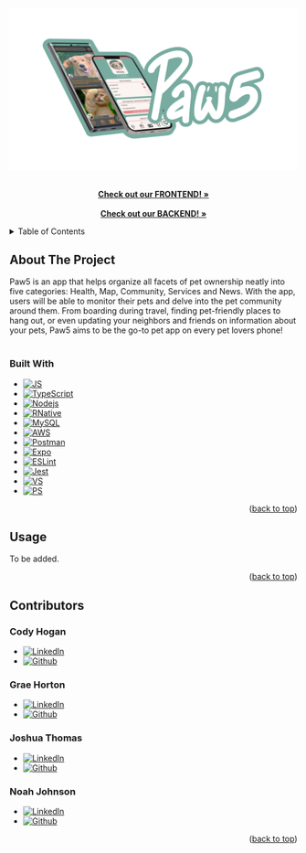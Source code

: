 <div id="top"></div>
<div align="center">
  <a href="https://github.com/Paw5" height="60" width="45">
    <img src="assets/paw5ReadmePic.png" alt="Logo">
  </a>
  
  <p align="center">
    <br />
    <a href="https://github.com/Paw5/frontend"><strong>Check out our FRONTEND! »</strong></a>
    <br />
    <br />
    <a href="https://github.com/Paw5/backend"><strong>Check out our BACKEND! »</strong></a>
  </p>
</div>

<details>
  <summary>Table of Contents</summary>
  <ol>
    <li>
      <a href="#about-the-project">About The Project</a>
      <ul>
        <li><a href="#tools">Tools</a></li>
      </ul>
    </li>
    <li><a href="#usage">Usage and Installation</a></li>
    <li><a href="#contributors">Contributors</a></li>
  </ol>
</details>

## About The Project
Paw5 is an app that helps organize all facets of pet ownership neatly into five categories: Health, Map, Community, Services and News. With the app, users will be able to monitor their pets and delve into the pet community around them. From boarding during travel, finding pet-friendly places to hang out, or even updating your neighbors and friends on information about your pets, Paw5 aims to be the go-to pet app on every pet lovers phone!
<br />
<br />
### Built With
* [![JS]][JSurl]
* [![TypeScript]][TSurl]
* [![Nodejs]][Nodejsurl]
* [![RNative]][RNurl]
* [![MySQL]][MySQLurl]
* [![AWS]][AWSurl]
* [![Postman]][Postmanurl]
* [![Expo]][Expourl]
* [![ESLint]][ESurl]
* [![Jest]][Jesturl]
* [![VS]][VSurl]
* [![PS]][PSurl]

<p align="right">(<a href="#top">back to top</a>)</p>

## Usage
To be added.
<br />

<p align="right">(<a href="#top">back to top</a>)</p>

## Contributors

### Cody Hogan 
* [![LinkedIn]][LinkedInCody]
* [![Github]][GithubCody]

### Grae Horton 
* [![LinkedIn]][LinkedInGrae]
* [![Github]][GithubGrae]

### Joshua Thomas
* [![LinkedIn]][LinkedInJosh]
* [![Github]][GithubJosh]

### Noah Johnson
* [![LinkedIn]][LinkedInNoah]
* [![Github]][GithubNoah]

<p align="right">(<a href="#top">back to top</a>)</p>

[LinkedIn]: https://img.shields.io/badge/LinkedIn-0077B5?style=for-the-badge&logo=linkedin&logoColor=white
[Github]: https://img.shields.io/badge/GitHub-100000?style=for-the-badge&logo=github&logoColor=white
[LinkedInCody]: https://www.linkedin.com/in/codyqhogan/
[GithubCody]: https://github.com/codyqhogan
[LinkedInGrae]: https://www.linkedin.com/in/graehorton/
[GithubGrae]: https://github.com/kgh0054
[LinkedInNoah]: https://www.linkedin.com/in/noah-johnson-786455167/
[GithubNoah]: https://github.com/johnsnoa
[LinkedInJosh]: https://www.linkedin.com/in/joshuamathewthomas/
[GithubJosh]: https://github.com/KaptainJosh
[JS]: https://img.shields.io/badge/JavaScript-323330?style=for-the-badge&logo=javascript&logoColor=F7DF1E
[JSurl]: https://www.javascript.com/
[PS]: https://img.shields.io/badge/Adobe%20Photoshop-31A8FF?style=for-the-badge&logo=Adobe%20Photoshop&logoColor=black
[PSurl]: https://www.adobe.com/products/photoshop/landpa.html?sdid=KKQIN&mv=search&kw=photoshop&ef_id=Cj0KCQjwuaiXBhCCARIsAKZLt3kAIUDI8pHVI7aOMDhje43QN6h3HbJVwG3crWMH70Ihh7zIBdWU8lEaAtz_EALw_wcB:G:s&s_kwcid=AL!3085!3!522504775617!e!!g!!photoshop!1712238394!67643541820&gclid=Cj0KCQjwuaiXBhCCARIsAKZLt3kAIUDI8pHVI7aOMDhje43QN6h3HbJVwG3crWMH70Ihh7zIBdWU8lEaAtz_EALw_wcB
[VS]: https://img.shields.io/badge/Visual_Studio_Code-0078D4?style=for-the-badge&logo=visual%20studio%20code&logoColor=white
[VSurl]: https://code.visualstudio.com/
[RNative]: https://img.shields.io/badge/React_Native-20232A?style=for-the-badge&logo=react&logoColor=61DAFB
[RNurl]: https://reactnative.dev/
[AWS]: https://img.shields.io/badge/Amazon_AWS-232F3E?style=for-the-badge&logo=amazon-aws&logoColor=white
[AWSurl]: https://aws.amazon.com/
[Jest]: https://img.shields.io/badge/Jest-323330?style=for-the-badge&logo=Jest&logoColor=white
[Jesturl]: https://jestjs.io/
[Nodejs]: https://img.shields.io/badge/Node.js-43853D?style=for-the-badge&logo=node.js&logoColor=white
[Nodejsurl]: https://nodejs.org/en/
[MySQL]: https://img.shields.io/badge/MySQL-005C84?style=for-the-badge&logo=mysql&logoColor=white
[MySQLurl]: https://www.mysql.com/
[ESLint]: https://img.shields.io/badge/eslint-3A33D1?style=for-the-badge&logo=eslint&logoColor=white
[ESurl]: https://eslint.org/
[TypeScript]: https://img.shields.io/badge/TypeScript-007ACC?style=for-the-badge&logo=typescript&logoColor=white
[TSurl]: https://www.typescriptlang.org/
[Expo]: https://img.shields.io/badge/expo-1C1E24?style=for-the-badge&logo=expo&logoColor=#D04A37
[Expourl]: https://expo.dev/client
[Postman]: https://img.shields.io/badge/Postman-FF6C37?style=for-the-badge&logo=postman&logoColor=white
[Postmanurl]: https://www.postman.com/
